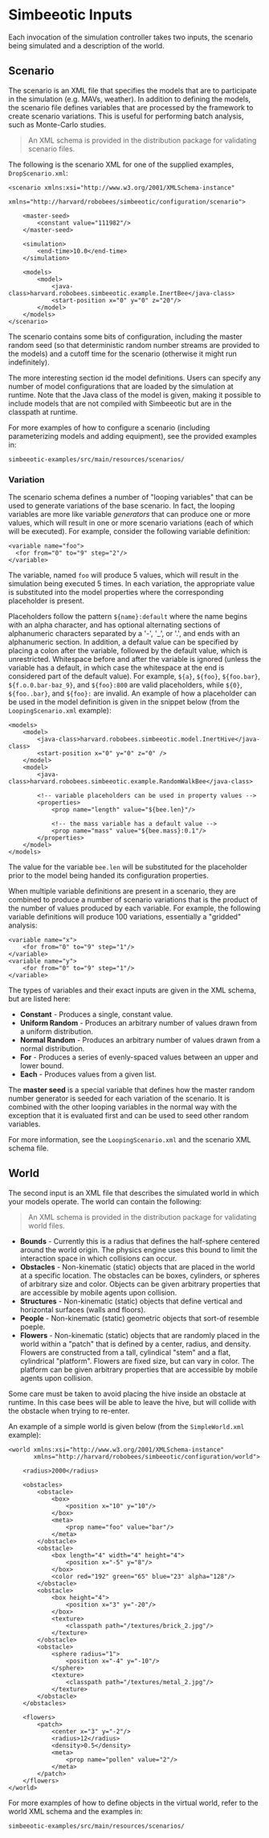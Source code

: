 # Simbeeotic Inputs

Each invocation of the simulation controller takes two inputs, the scenario being simulated and a description of the world.

## Scenario
The scenario is an XML file that specifies the models that are to participate in the simulation (e.g. MAVs, weather). In addition to defining the models, the scenario file defines variables that are processed by the framework to create scenario variations. This is useful for performing batch analysis, such as Monte-Carlo studies. 

> An XML schema is provided in the distribution package for validating scenario files.

The following is the scenario XML for one of the supplied examples, `DropScenario.xml`:

    <scenario xmlns:xsi="http://www.w3.org/2001/XMLSchema-instance"
              xmlns="http://harvard/robobees/simbeeotic/configuration/scenario">

    	<master-seed>
        	<constant value="111982"/>
    	</master-seed>

    	<simulation>
        	<end-time>10.0</end-time>
    	</simulation>

    	<models>
       		<model>
            	<java-class>harvard.robobees.simbeeotic.example.InertBee</java-class>
            	<start-position x="0" y="0" z="20"/>
        	</model>
    	</models>
    </scenario>

The scenario contains some bits of configuration, including the master random seed (so that deterministic random number streams are provided to the models) and a cutoff time for the scenario (otherwise it might run indefinitely). 

The more interesting section id the model definitions. Users can specify any number of model configurations that are loaded by the simulation at runtime. Note that the Java class of the model is given, making it possible to include models that are not compiled with Simbeeotic but are in the classpath at runtime.

For more examples of how to configure a scenario (including parameterizing models and adding equipment), see the provided examples in:

    simbeeotic-examples/src/main/resources/scenarios/

### Variation
The scenario schema defines a number of "looping variables" that can be used to generate variations of the base scenario. In fact, the looping variables are more like variable *generators* that can produce one or more values, which will result in one or more scenario variations (each of which will be executed). For example, consider the following variable definition:

    <variable name="foo">
      <for from="0" to="9" step="2"/>
    </variable>

The variable, named `foo` will produce 5 values, which will result in the simulation being executed 5 times. In each variation, the appropriate value is substituted into the model properties where the corresponding placeholder is present.

Placeholders follow the pattern `${name}:default` where the name begins with an alpha character, and has optional alternating sections of alphanumeric characters separated by a '-', '_', or '.', and ends with an alphanumeric section. In addition, a default value can be specified by placing a colon after the variable, followed by the default value, which is unrestricted. Whitespace before and after the variable is ignored (unless the variable has a default, in which case the whitespace at the end is considered part of the default value). For example, `${a}`, `${foo}`, `${foo.bar}`, `${f.o.0.bar-baz_9}`, and `${foo}:800` are valid placeholders, while `${0}`, `${foo..bar}`, and `${foo}:` are invalid. An example of how a placeholder can be used in the model definition is given in the snippet below (from the `LoopingScenario.xml` example):

    <models>
        <model>
            <java-class>harvard.robobees.simbeeotic.model.InertHive</java-class>
            <start-position x="0" y="0" z="0" />
        </model>
        <model>
            <java-class>harvard.robobees.simbeeotic.example.RandomWalkBee</java-class>

            <!-- variable placeholders can be used in property values -->
            <properties>
                <prop name="length" value="${bee.len}"/>

                <!-- the mass variable has a default value -->
                <prop name="mass" value="${bee.mass}:0.1"/>
            </properties>
        </model>
    </models>

The value for the variable `bee.len` will be substituted for the placeholder prior to the model being handed its configuration properties.

When multiple variable definitions are present in a scenario, they are combined to produce a number of scenario variations that is the product of the number of values produced by each variable. For example, the following variable definitions will produce 100 variations, essentially a "gridded" analysis:

    <variable name="x">
        <for from="0" to="9" step="1"/>
    </variable>
    <variable name="y">
        <for from="0" to="9" step="1"/>
    </variable>

The types of variables and their exact inputs are given in the XML schema, but are listed here:

* **Constant** - Produces a single, constant value.
* **Uniform Random** - Produces an arbitrary number of values drawn from a uniform distribution.
* **Normal Random** - Produces an arbitrary number of values drawn from a normal distribution.
* **For** - Produces a series of evenly-spaced values between an upper and lower bound.
* **Each** - Produces values from a given list.

The **master seed** is a special variable that defines how the master random number generator is seeded for each variation of the scenario. It is combined with the other looping variables in the normal way with the exception that it is evaluated first and can be used to seed other random variables.

For more information, see the `LoopingScenario.xml` and the scenario XML schema file.

## World
The second input is an XML file that describes the simulated world in which your models operate. The world can contain the following:

> An XML schema is provided in the distribution package for validating world files.

* **Bounds** - Currently this is a radius that defines the half-sphere centered around the world origin. The physics engine uses this bound to limit the interaction space in which collisions can occur.
* **Obstacles** - Non-kinematic (static) objects that are placed in the world at a specific location. The obstacles can be boxes, cylinders, or spheres of arbitrary size and color. Objects can be given arbitrary properties that are accessible by mobile agents upon collision.
* **Structures** - Non-kinematic (static) objects that define vertical and horizontal surfaces (walls and floors).
* **People** - Non-kinematic (static) geometric objects that sort-of resemble poeple.
* **Flowers** - Non-kinematic (static) objects that are randomly placed in the world within a "patch" that is defined by a center, radius, and density. Flowers are constructed from a tall, cylindical "stem" and a flat, cylindrical "platform". Flowers are fixed size, but can vary in color. The platform can be given arbitrary properties that are accessible by mobile agents upon collision.

Some care must be taken to avoid placing the hive inside an obstacle at runtime. In this case bees will be able to leave the hive, but will collide with the obstacle when trying to re-enter.

An example of a simple world is given below (from the `SimpleWorld.xml` example):

    <world xmlns:xsi="http://www.w3.org/2001/XMLSchema-instance"
           xmlns="http://harvard/robobees/simbeeotic/configuration/world">

	    <radius>2000</radius>
	
	    <obstacles>
	        <obstacle>
	            <box>
	                <position x="10" y="10"/>
	            </box>
	            <meta>
	                <prop name="foo" value="bar"/>
	            </meta>
	        </obstacle>
	        <obstacle>
	            <box length="4" width="4" height="4">
	                <position x="-5" y="8"/>
	            </box>
	            <color red="192" green="65" blue="23" alpha="128"/>
	        </obstacle>
	        <obstacle>
	            <box height="4">
	                <position x="3" y="-20"/>
	            </box>
	            <texture>
	                <classpath path="/textures/brick_2.jpg"/>
	            </texture>
	        </obstacle>
	        <obstacle>
	            <sphere radius="1">
	                <position x="-4" y="-10"/>
	            </sphere>
	            <texture>
	                <classpath path="/textures/metal_2.jpg"/>
	            </texture>
	        </obstacle>
	    </obstacles>
	
	    <flowers>
	        <patch>
	            <center x="3" y="-2"/>
	            <radius>12</radius>
	            <density>0.5</density>
	            <meta>
	                <prop name="pollen" value="2"/>
	            </meta>
	        </patch>
	    </flowers>
    </world>

For more examples of how to define objects in the virtual world, refer to the world XML schema and the examples in:

    simbeeotic-examples/src/main/resources/scenarios/
